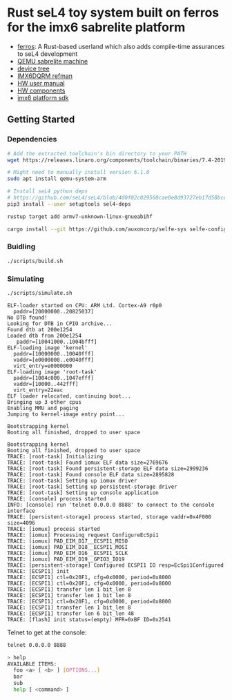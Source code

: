 # Rust seL4 toy system built on ferros for the imx6 sabrelite platform

* [ferros](https://github.com/auxoncorp/ferros): A Rust-based userland which also adds compile-time assurances to seL4 development
* [QEMU sabrelite machine](https://qemu.readthedocs.io/en/latest/system/arm/sabrelite.html)
* [device tree](https://github.com/seL4/seL4/blob/4d0f02c029560cae0e8d93727eb17d58bcecc2ac/tools/dts/sabre.dts)
* [IMX6DQRM refman](http://cache.freescale.com/files/32bit/doc/ref_manual/IMX6DQRM.pdf)
* [HW user manual](https://boundarydevices.com/wp-content/uploads/2014/11/SABRE_Lite_Hardware_Manual_rev11.pdf)
* [HW components](https://boundarydevices.com/sabre_lite-revD.pdf)
* [imx6 platform sdk](https://github.com/flit/imx6_platform_sdk)

## Getting Started

### Dependencies

```bash
# Add the extracted toolchain's bin directory to your PATH
wget https://releases.linaro.org/components/toolchain/binaries/7.4-2019.02/arm-linux-gnueabihf/gcc-linaro-7.4.1-2019.02-i686_arm-linux-gnueabihf.tar.xz

# Might need to manually install version 6.1.0
sudo apt install qemu-system-arm

# Install seL4 python deps
# https://github.com/seL4/seL4/blob/4d0f02c029560cae0e8d93727eb17d58bcecc2ac/tools/python-deps/setup.py
pip3 install --user setuptools sel4-deps

rustup target add armv7-unknown-linux-gnueabihf

cargo install --git https://github.com/auxoncorp/selfe-sys selfe-config --bin selfe --features bin --force
```

### Buidling

```bash
./scripts/build.sh
```

### Simulating

```bash
./scripts/simulate.sh
```

```text
ELF-loader started on CPU: ARM Ltd. Cortex-A9 r0p0
  paddr=[20000000..20825037]
No DTB found!
Looking for DTB in CPIO archive...
Found dtb at 200e1254
Loaded dtb from 200e1254
   paddr=[10041000..1004bfff]
ELF-loading image 'kernel'
  paddr=[10000000..10040fff]
  vaddr=[e0000000..e0040fff]
  virt_entry=e0000000
ELF-loading image 'root-task'
  paddr=[1004c000..1047efff]
  vaddr=[10000..442fff]
  virt_entry=22eac
ELF loader relocated, continuing boot...
Bringing up 3 other cpus
Enabling MMU and paging
Jumping to kernel-image entry point...

Bootstrapping kernel
Booting all finished, dropped to user space

Bootstrapping kernel
Booting all finished, dropped to user space
TRACE: [root-task] Initializing
TRACE: [root-task] Found iomux ELF data size=2769676
TRACE: [root-task] Found persistent-storage ELF data size=2999236
TRACE: [root-task] Found console ELF data size=2895828
TRACE: [root-task] Setting up iomux driver
TRACE: [root-task] Setting up persistent-storage driver
TRACE: [root-task] Setting up console application
TRACE: [console] process started
INFO: [console] run 'telnet 0.0.0.0 8888' to connect to the console interface
TRACE: [persistent-storage] process started, storage vaddr=0x4F000 size=4096
TRACE: [iomux] process started
TRACE: [iomux] Processing request ConfigureEcSpi1
TRACE: [iomux] PAD_EIM_D17__ECSPI1_MISO
TRACE: [iomux] PAD_EIM_D18__ECSPI1_MOSI
TRACE: [iomux] PAD_EIM_D16__ECSPI1_SCLK
TRACE: [iomux] PAD_EIM_D19__GPIO3_IO19
TRACE: [persistent-storage] Configured ECSPI1 IO resp=EcSpi1Configured
TRACE: [ECSPI1] init
TRACE: [ECSPI1] ctl=0x20F1, cfg=0x0000, period=0x8000
TRACE: [ECSPI1] ctl=0x20F1, cfg=0x0000, period=0x8000
TRACE: [ECSPI1] transfer len 1 bit_len 8
TRACE: [ECSPI1] transfer len 1 bit_len 8
TRACE: [ECSPI1] ctl=0x20F1, cfg=0x0000, period=0x8000
TRACE: [ECSPI1] transfer len 1 bit_len 8
TRACE: [ECSPI1] transfer len 6 bit_len 48
TRACE: [flash] init status=(empty) MFR=0xBF ID=0x2541
```

Telnet to get at the console:
```bash
telnet 0.0.0.0 8888

> help
AVAILABLE ITEMS:
  foo <a> [ <b> ] [OPTIONS...]
  bar
  sub
  help [ <command> ]
```
